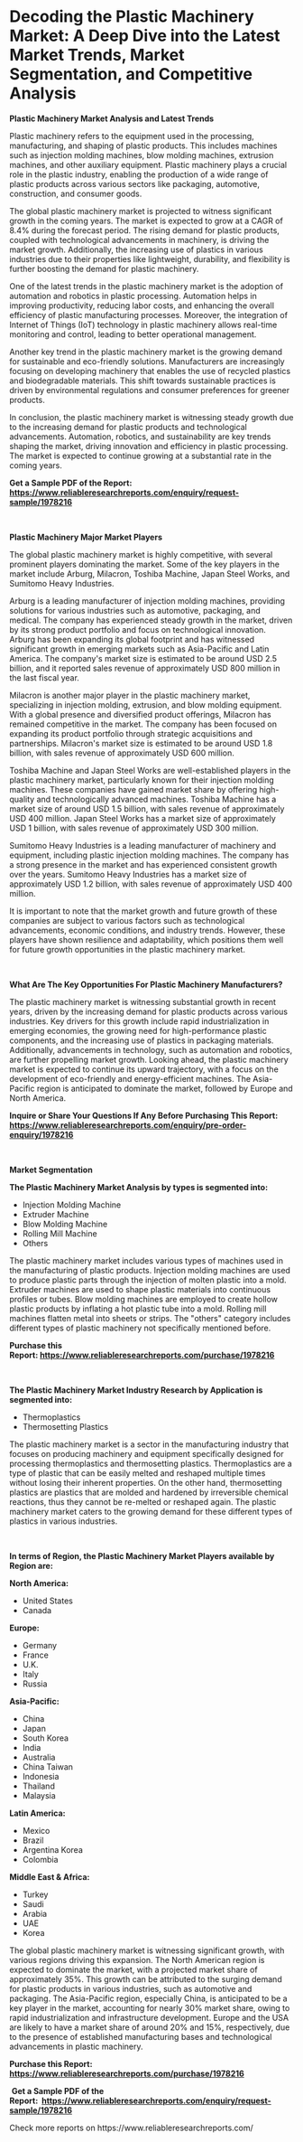 <p><h1>Decoding the Plastic Machinery Market: A Deep Dive into the Latest Market Trends, Market Segmentation, and Competitive Analysis</h1></p><p><strong>Plastic Machinery Market Analysis and Latest Trends</strong></p>
<p><p>Plastic machinery refers to the equipment used in the processing, manufacturing, and shaping of plastic products. This includes machines such as injection molding machines, blow molding machines, extrusion machines, and other auxiliary equipment. Plastic machinery plays a crucial role in the plastic industry, enabling the production of a wide range of plastic products across various sectors like packaging, automotive, construction, and consumer goods.</p><p>The global plastic machinery market is projected to witness significant growth in the coming years. The market is expected to grow at a CAGR of 8.4% during the forecast period. The rising demand for plastic products, coupled with technological advancements in machinery, is driving the market growth. Additionally, the increasing use of plastics in various industries due to their properties like lightweight, durability, and flexibility is further boosting the demand for plastic machinery.</p><p>One of the latest trends in the plastic machinery market is the adoption of automation and robotics in plastic processing. Automation helps in improving productivity, reducing labor costs, and enhancing the overall efficiency of plastic manufacturing processes. Moreover, the integration of Internet of Things (IoT) technology in plastic machinery allows real-time monitoring and control, leading to better operational management.</p><p>Another key trend in the plastic machinery market is the growing demand for sustainable and eco-friendly solutions. Manufacturers are increasingly focusing on developing machinery that enables the use of recycled plastics and biodegradable materials. This shift towards sustainable practices is driven by environmental regulations and consumer preferences for greener products.</p><p>In conclusion, the plastic machinery market is witnessing steady growth due to the increasing demand for plastic products and technological advancements. Automation, robotics, and sustainability are key trends shaping the market, driving innovation and efficiency in plastic processing. The market is expected to continue growing at a substantial rate in the coming years.</p></p>
<p><strong>Get a Sample PDF of the Report:&nbsp; <a href="https://www.reliableresearchreports.com/enquiry/request-sample/1978216">https://www.reliableresearchreports.com/enquiry/request-sample/1978216</a></strong></p>
<p>&nbsp;</p>
<p><strong>Plastic Machinery Major Market Players</strong></p>
<p><p>The global plastic machinery market is highly competitive, with several prominent players dominating the market. Some of the key players in the market include Arburg, Milacron, Toshiba Machine, Japan Steel Works, and Sumitomo Heavy Industries.</p><p>Arburg is a leading manufacturer of injection molding machines, providing solutions for various industries such as automotive, packaging, and medical. The company has experienced steady growth in the market, driven by its strong product portfolio and focus on technological innovation. Arburg has been expanding its global footprint and has witnessed significant growth in emerging markets such as Asia-Pacific and Latin America. The company's market size is estimated to be around USD 2.5 billion, and it reported sales revenue of approximately USD 800 million in the last fiscal year.</p><p>Milacron is another major player in the plastic machinery market, specializing in injection molding, extrusion, and blow molding equipment. With a global presence and diversified product offerings, Milacron has remained competitive in the market. The company has been focused on expanding its product portfolio through strategic acquisitions and partnerships. Milacron's market size is estimated to be around USD 1.8 billion, with sales revenue of approximately USD 600 million.</p><p>Toshiba Machine and Japan Steel Works are well-established players in the plastic machinery market, particularly known for their injection molding machines. These companies have gained market share by offering high-quality and technologically advanced machines. Toshiba Machine has a market size of around USD 1.5 billion, with sales revenue of approximately USD 400 million. Japan Steel Works has a market size of approximately USD 1 billion, with sales revenue of approximately USD 300 million.</p><p>Sumitomo Heavy Industries is a leading manufacturer of machinery and equipment, including plastic injection molding machines. The company has a strong presence in the market and has experienced consistent growth over the years. Sumitomo Heavy Industries has a market size of approximately USD 1.2 billion, with sales revenue of approximately USD 400 million.</p><p>It is important to note that the market growth and future growth of these companies are subject to various factors such as technological advancements, economic conditions, and industry trends. However, these players have shown resilience and adaptability, which positions them well for future growth opportunities in the plastic machinery market.</p></p>
<p>&nbsp;</p>
<p><strong>What Are The Key Opportunities For Plastic Machinery Manufacturers?</strong></p>
<p><p>The plastic machinery market is witnessing substantial growth in recent years, driven by the increasing demand for plastic products across various industries. Key drivers for this growth include rapid industrialization in emerging economies, the growing need for high-performance plastic components, and the increasing use of plastics in packaging materials. Additionally, advancements in technology, such as automation and robotics, are further propelling market growth. Looking ahead, the plastic machinery market is expected to continue its upward trajectory, with a focus on the development of eco-friendly and energy-efficient machines. The Asia-Pacific region is anticipated to dominate the market, followed by Europe and North America.</p></p>
<p><strong>Inquire or Share Your Questions If Any Before Purchasing This Report: <a href="https://www.reliableresearchreports.com/enquiry/pre-order-enquiry/1978216">https://www.reliableresearchreports.com/enquiry/pre-order-enquiry/1978216</a></strong></p>
<p>&nbsp;</p>
<p><strong>Market Segmentation</strong></p>
<p><strong>The Plastic Machinery Market Analysis by types is segmented into:</strong></p>
<p><ul><li>Injection Molding Machine</li><li>Extruder Machine</li><li>Blow Molding Machine</li><li>Rolling Mill Machine</li><li>Others</li></ul></p>
<p><p>The plastic machinery market includes various types of machines used in the manufacturing of plastic products. Injection molding machines are used to produce plastic parts through the injection of molten plastic into a mold. Extruder machines are used to shape plastic materials into continuous profiles or tubes. Blow molding machines are employed to create hollow plastic products by inflating a hot plastic tube into a mold. Rolling mill machines flatten metal into sheets or strips. The "others" category includes different types of plastic machinery not specifically mentioned before.</p></p>
<p><strong>Purchase this Report:&nbsp;<a href="https://www.reliableresearchreports.com/purchase/1978216">https://www.reliableresearchreports.com/purchase/1978216</a></strong></p>
<p>&nbsp;</p>
<p><strong>The Plastic Machinery Market Industry Research by Application is segmented into:</strong></p>
<p><ul><li>Thermoplastics</li><li>Thermosetting Plastics</li></ul></p>
<p><p>The plastic machinery market is a sector in the manufacturing industry that focuses on producing machinery and equipment specifically designed for processing thermoplastics and thermosetting plastics. Thermoplastics are a type of plastic that can be easily melted and reshaped multiple times without losing their inherent properties. On the other hand, thermosetting plastics are plastics that are molded and hardened by irreversible chemical reactions, thus they cannot be re-melted or reshaped again. The plastic machinery market caters to the growing demand for these different types of plastics in various industries.</p></p>
<p>&nbsp;</p>
<p><strong>In terms of Region, the Plastic Machinery Market Players available by Region are:</strong></p>
<p>
    <p> <strong> North America: </strong>
        <ul>
            <li>United States</li>
            <li>Canada</li>
        </ul>
        </p> 
    <p> <strong> Europe: </strong>
        <ul>
            <li>Germany</li>
            <li>France</li>
            <li>U.K.</li>
            <li>Italy</li>
            <li>Russia</li>
        </ul>
        </p> 
    <p> <strong> Asia-Pacific: </strong>
        <ul>
            <li>China</li>
            <li>Japan</li>
            <li>South Korea</li>
            <li>India</li>
            <li>Australia</li>
            <li>China Taiwan</li>
            <li>Indonesia</li>
            <li>Thailand</li>
            <li>Malaysia</li>
        </ul>
        </p> 
    <p> <strong> Latin America: </strong>
        <ul>
            <li>Mexico</li>
            <li>Brazil</li>
            <li>Argentina Korea</li>
            <li>Colombia</li>
        </ul>
        </p> 
    <p> <strong> Middle East & Africa: </strong>
        <ul>
            <li>Turkey</li>
            <li>Saudi</li>
            <li>Arabia</li>
            <li>UAE</li>
            <li>Korea</li>
        </ul>
    </p>
    </p>
<p><p>The global plastic machinery market is witnessing significant growth, with various regions driving this expansion. The North American region is expected to dominate the market, with a projected market share of approximately 35%. This growth can be attributed to the surging demand for plastic products in various industries, such as automotive and packaging. The Asia-Pacific region, especially China, is anticipated to be a key player in the market, accounting for nearly 30% market share, owing to rapid industrialization and infrastructure development. Europe and the USA are likely to have a market share of around 20% and 15%, respectively, due to the presence of established manufacturing bases and technological advancements in plastic machinery.</p></p>
<p><strong>Purchase this Report: <a href="https://www.reliableresearchreports.com/purchase/1978216">https://www.reliableresearchreports.com/purchase/1978216</a></strong></p>
<p>&nbsp;<strong>Get a Sample PDF of the Report:&nbsp;&nbsp;<a href="https://www.reliableresearchreports.com/enquiry/request-sample/1978216">https://www.reliableresearchreports.com/enquiry/request-sample/1978216</a></strong></p>
<p><strong></strong></p>
<p>Check more reports on https://www.reliableresearchreports.com/</p>